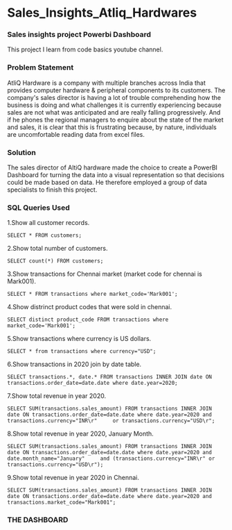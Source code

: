 <h1>Sales_Insights_Atliq_Hardwares</h1>

<h3>Sales insights project Powerbi Dashboard</h3>
This project I learn from code basics youtube channel.

<h3>Problem Statement</h3> 
AtliQ Hardware is a company with multiple branches across India that provides computer hardware & peripheral components to its customers. The company's sales director is having a lot of trouble comprehending how the business is doing and what challenges it is currently experiencing because sales are not what was anticipated and are really falling progressively. And if he phones the regional managers to enquire about the state of the market and sales, it is clear that this is frustrating because, by nature, individuals are uncomfortable reading data from excel files.

<h3>Solution</h3> 
The sales director of AltiQ hardware made the choice to create a PowerBI Dashboard for turning the data into a visual representation so that decisions could be made based on data. He therefore employed a group of data specialists to finish this project.

<h3>SQL Queries Used</h3> 

1.Show all customer records.

    SELECT * FROM customers; 
    
2.Show total number of customers.

    SELECT count(*) FROM customers;
    
3.Show transactions for Chennai market (market code for chennai is Mark001).

    SELECT * FROM transactions where market_code='Mark001'; 
 
4.Show distrinct product codes that were sold in chennai.

    SELECT distinct product_code FROM transactions where market_code='Mark001';
 
5.Show transactions where currency is US dollars.

    SELECT * from transactions where currency="USD";

6.Show transactions in 2020 join by date table.

    SELECT transactions.*, date.* FROM transactions INNER JOIN date ON transactions.order_date=date.date where date.year=2020;
    
7.Show total revenue in year 2020.

    SELECT SUM(transactions.sales_amount) FROM transactions INNER JOIN date ON transactions.order_date=date.date where date.year=2020 and transactions.currency="INR\r"     or transactions.currency="USD\r";
    
8.Show total revenue in year 2020, January Month.

    SELECT SUM(transactions.sales_amount) FROM transactions INNER JOIN date ON transactions.order_date=date.date where date.year=2020 and date.month_name="January"     and (transactions.currency="INR\r" or transactions.currency="USD\r");

9.Show total revenue in year 2020 in Chennai.

    SELECT SUM(transactions.sales_amount) FROM transactions INNER JOIN date ON transactions.order_date=date.date where date.year=2020 and transactions.market_code="Mark001";
    
<h3>THE DASHBOARD</h3> 


    
    
    
    
    
    
